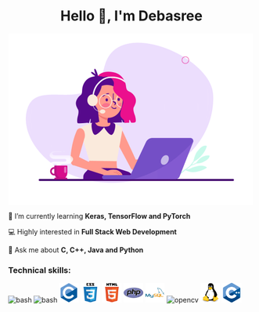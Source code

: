 <h1 align="center">Hello 👋, I'm Debasree</h1>

<img align="center" alt="coding" src="https://github.com/DebasreeNath48/DebasreeNath48/blob/main/girl_coding.gif"/>

🌱 I’m currently learning **Keras, TensorFlow and PyTorch**

💻 Highly interested in **Full Stack Web Development**

💬 Ask me about **C, C++, Java and Python**

<h3 align="left">Technical skills:</h3>

<img src="https://www.vectorlogo.zone/logos/java/java-horizontal.svg" alt="bash" width="60" height="40"/> <img src="https://www.vectorlogo.zone/logos/python/python-icon.svg" alt="bash" width="40" height="40"/> <img src="https://raw.githubusercontent.com/devicons/devicon/master/icons/c/c-original.svg" alt="c" width="40" height="40"/> <img src="https://raw.githubusercontent.com/devicons/devicon/master/icons/css3/css3-original-wordmark.svg" alt="css3" width="40" height="40"/> <img src="https://raw.githubusercontent.com/devicons/devicon/master/icons/html5/html5-original-wordmark.svg" alt="html5" width="40" height="40"/> <img src="https://raw.githubusercontent.com/devicons/devicon/master/icons/php/php-original.svg" alt="php" width="40" height="40"/> <img src="https://raw.githubusercontent.com/devicons/devicon/master/icons/mysql/mysql-original-wordmark.svg" alt="mysql" width="40" height="40"/> <img src="https://www.vectorlogo.zone/logos/opencv/opencv-icon.svg" alt="opencv" width="40" height="40"/> <img src="https://raw.githubusercontent.com/devicons/devicon/master/icons/linux/linux-original.svg" alt="linux" width="40" height="40"/> <img src="https://raw.githubusercontent.com/devicons/devicon/master/icons/cplusplus/cplusplus-original.svg" alt="cplusplus" width="40" height="40"/>
